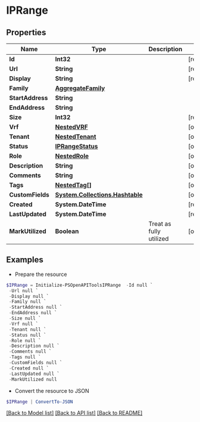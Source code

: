 # IPRange
## Properties

Name | Type | Description | Notes
------------ | ------------- | ------------- | -------------
**Id** | **Int32** |  | [readonly] 
**Url** | **String** |  | [readonly] 
**Display** | **String** |  | [readonly] 
**Family** | [**AggregateFamily**](AggregateFamily.md) |  | 
**StartAddress** | **String** |  | 
**EndAddress** | **String** |  | 
**Size** | **Int32** |  | [readonly] 
**Vrf** | [**NestedVRF**](NestedVRF.md) |  | [optional] 
**Tenant** | [**NestedTenant**](NestedTenant.md) |  | [optional] 
**Status** | [**IPRangeStatus**](IPRangeStatus.md) |  | [optional] 
**Role** | [**NestedRole**](NestedRole.md) |  | [optional] 
**Description** | **String** |  | [optional] 
**Comments** | **String** |  | [optional] 
**Tags** | [**NestedTag[]**](NestedTag.md) |  | [optional] 
**CustomFields** | [**System.Collections.Hashtable**](AnyType.md) |  | [optional] 
**Created** | **System.DateTime** |  | [readonly] 
**LastUpdated** | **System.DateTime** |  | [readonly] 
**MarkUtilized** | **Boolean** | Treat as fully utilized | [optional] 

## Examples

- Prepare the resource
```powershell
$IPRange = Initialize-PSOpenAPIToolsIPRange  -Id null `
 -Url null `
 -Display null `
 -Family null `
 -StartAddress null `
 -EndAddress null `
 -Size null `
 -Vrf null `
 -Tenant null `
 -Status null `
 -Role null `
 -Description null `
 -Comments null `
 -Tags null `
 -CustomFields null `
 -Created null `
 -LastUpdated null `
 -MarkUtilized null
```

- Convert the resource to JSON
```powershell
$IPRange | ConvertTo-JSON
```

[[Back to Model list]](../README.md#documentation-for-models) [[Back to API list]](../README.md#documentation-for-api-endpoints) [[Back to README]](../README.md)

